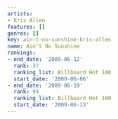 ```yaml
---
artists:
- Kris Allen
features: []
genres: []
key: ain-t-no-sunshine-kris-allen
name: Ain't No Sunshine
rankings:
- end_date: '2009-06-12'
  rank: 37
  ranking_list: Billboard Hot 100
  start_date: '2009-06-06'
- end_date: '2009-06-19'
  rank: 94
  ranking_list: Billboard Hot 100
  start_date: '2009-06-13'
---
```



